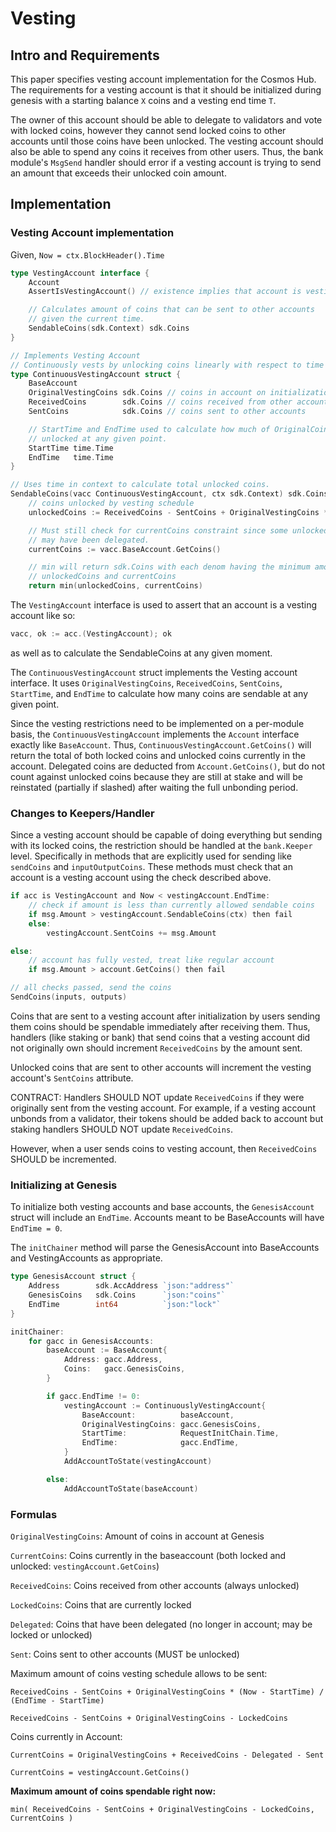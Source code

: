 # Vesting

## Intro and Requirements

This paper specifies vesting account implementation for the Cosmos Hub.
The requirements for a vesting account is that it should be initialized during
genesis with a starting balance `X` coins and a vesting end time `T`.

The owner of this account should be able to delegate to validators and vote with
locked coins, however they cannot send locked coins to other accounts until
those coins have been unlocked. The vesting account should also be able to spend
any coins it receives from other users. Thus, the bank module's `MsgSend` handler
should error if a vesting account is trying to send an amount that exceeds their
unlocked coin amount.

## Implementation

### Vesting Account implementation

Given, `Now = ctx.BlockHeader().Time`

```go
type VestingAccount interface {
    Account
    AssertIsVestingAccount() // existence implies that account is vesting

    // Calculates amount of coins that can be sent to other accounts
    // given the current time.
    SendableCoins(sdk.Context) sdk.Coins
}

// Implements Vesting Account
// Continuously vests by unlocking coins linearly with respect to time
type ContinuousVestingAccount struct {
    BaseAccount
    OriginalVestingCoins sdk.Coins // coins in account on initialization
    ReceivedCoins        sdk.Coins // coins received from other accounts
    SentCoins            sdk.Coins // coins sent to other accounts

    // StartTime and EndTime used to calculate how much of OriginalCoins is
    // unlocked at any given point.
    StartTime time.Time
    EndTime   time.Time
}

// Uses time in context to calculate total unlocked coins.
SendableCoins(vacc ContinuousVestingAccount, ctx sdk.Context) sdk.Coins:
    // coins unlocked by vesting schedule
    unlockedCoins := ReceivedCoins - SentCoins + OriginalVestingCoins * (Now - StartTime) / (EndTime - StartTime)

    // Must still check for currentCoins constraint since some unlocked coins
    // may have been delegated.
    currentCoins := vacc.BaseAccount.GetCoins()

    // min will return sdk.Coins with each denom having the minimum amount from
    // unlockedCoins and currentCoins
    return min(unlockedCoins, currentCoins)
```

The `VestingAccount` interface is used to assert that an account is a vesting
account like so:

```go
vacc, ok := acc.(VestingAccount); ok
```

as well as to calculate the SendableCoins at any given moment.

The `ContinuousVestingAccount` struct implements the Vesting account interface.
It uses `OriginalVestingCoins`, `ReceivedCoins`, `SentCoins`, `StartTime`, and
`EndTime` to calculate how many coins are sendable at any given point.

Since the vesting restrictions need to be implemented on a per-module basis, the `ContinuousVestingAccount` implements the `Account` interface exactly like
`BaseAccount`. Thus, `ContinuousVestingAccount.GetCoins()` will return the total
of both locked coins and unlocked coins currently in the account. Delegated
coins are deducted from `Account.GetCoins()`, but do not count against unlocked
coins because they are still at stake and will be reinstated (partially if slashed)
after waiting the full unbonding period.

### Changes to Keepers/Handler

Since a vesting account should be capable of doing everything but sending with
its locked coins, the restriction should be handled at the `bank.Keeper` level.
Specifically in methods that are explicitly used for sending like `sendCoins` and
`inputOutputCoins`. These methods must check that an account is a vesting account
using the check described above.

```go
if acc is VestingAccount and Now < vestingAccount.EndTime:
    // check if amount is less than currently allowed sendable coins
    if msg.Amount > vestingAccount.SendableCoins(ctx) then fail
    else:
        vestingAccount.SentCoins += msg.Amount

else:
    // account has fully vested, treat like regular account
    if msg.Amount > account.GetCoins() then fail

// all checks passed, send the coins
SendCoins(inputs, outputs)
```

Coins that are sent to a vesting account after initialization by users sending
them coins should be spendable immediately after receiving them. Thus, handlers
(like staking or bank) that send coins that a vesting account did not originally
own should increment `ReceivedCoins` by the amount sent.

Unlocked coins that are sent to other accounts will increment the vesting
account's `SentCoins` attribute.

CONTRACT: Handlers SHOULD NOT update `ReceivedCoins` if they were originally
sent from the vesting account. For example, if a vesting account unbonds from a
validator, their tokens should be added back to account but staking handlers
SHOULD NOT update `ReceivedCoins`.

However, when a user sends coins to vesting account, then `ReceivedCoins` SHOULD
be incremented.

### Initializing at Genesis

To initialize both vesting accounts and base accounts, the `GenesisAccount` struct
will include an `EndTime`. Accounts meant to be BaseAccounts will have `EndTime = 0`.

The `initChainer` method will parse the GenesisAccount into BaseAccounts and
VestingAccounts  as appropriate.

```go
type GenesisAccount struct {
    Address        sdk.AccAddress `json:"address"`
    GenesisCoins   sdk.Coins      `json:"coins"`
    EndTime        int64          `json:"lock"`
}

initChainer:
    for gacc in GenesisAccounts:
        baseAccount := BaseAccount{
            Address: gacc.Address,
            Coins:   gacc.GenesisCoins,
        }

        if gacc.EndTime != 0:
            vestingAccount := ContinuouslyVestingAccount{
                BaseAccount:          baseAccount,
                OriginalVestingCoins: gacc.GenesisCoins,
                StartTime:            RequestInitChain.Time,
                EndTime:              gacc.EndTime,
            }
            AddAccountToState(vestingAccount)

        else:
            AddAccountToState(baseAccount)
```

### Formulas

`OriginalVestingCoins`: Amount of coins in account at Genesis

`CurrentCoins`: Coins currently in the baseaccount (both locked and unlocked: `vestingAccount.GetCoins`)

`ReceivedCoins`: Coins received from other accounts (always unlocked)

`LockedCoins`: Coins that are currently locked

`Delegated`: Coins that have been delegated (no longer in account; may be locked or unlocked)

`Sent`: Coins sent to other accounts (MUST be unlocked)

Maximum amount of coins vesting schedule allows to be sent:

`ReceivedCoins - SentCoins + OriginalVestingCoins * (Now - StartTime) / (EndTime - StartTime)`

`ReceivedCoins - SentCoins + OriginalVestingCoins - LockedCoins`

Coins currently in Account:

`CurrentCoins = OriginalVestingCoins + ReceivedCoins - Delegated - Sent`

`CurrentCoins = vestingAccount.GetCoins()`

**Maximum amount of coins spendable right now:**

`min( ReceivedCoins - SentCoins + OriginalVestingCoins - LockedCoins, CurrentCoins )`
